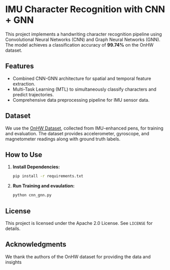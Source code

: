 # IMU Character Recognition with CNN + GNN

This project implements a handwriting character recognition pipeline using Convolutional Neural Networks (CNN) and Graph Neural Networks (GNN). The model achieves a classification accuracy of **99.74%** on the OnHW dataset.

## **Features**

- Combined CNN-GNN architecture for spatial and temporal feature extraction.
- Multi-Task Learning (MTL) to simultaneously classify characters and predict trajectories.
- Comprehensive data preprocessing pipeline for IMU sensor data.

## **Dataset**

We use the [OnHW Dataset](https://www.iis.fraunhofer.de/de/ff/lv/dataanalytics/anwproj/schreibtrainer/onhw-dataset.html), collected from IMU-enhanced pens, for training and evaluation. The dataset provides accelerometer, gyroscope, and magnetometer readings along with ground truth labels.

## **How to Use**

1. **Install Dependencies:**

   ```bash
   pip install -r requirements.txt
   ```

2. **Run Training and evaulation:**

   ```bash
   python cnn_gnn.py
   ```

## **License**

This project is licensed under the Apache 2.0 License. See `LICENSE` for details.

## **Acknowledgments**

We thank the authors of the OnHW dataset for providing the data and insights